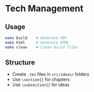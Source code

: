 # Tech Management

## Usage

```bash
make build    # Generate PDF
make html     # Generate HTML  
make clean    # Clean build files
```

## Structure

- Create `.tex` files in `src/ideas/` folders
- Use `\section{}` for chapters
- Use `\subsection{}` for ideas